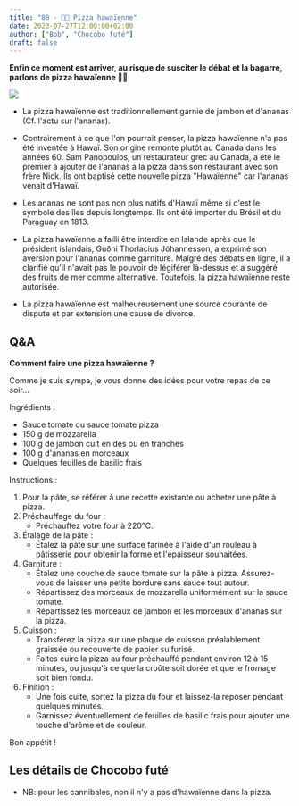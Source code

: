 ```yaml
---
title: "80 - 🍕🍍 Pizza hawaïenne"
date: 2023-07-27T12:00:00+02:00
author: ["Bob", "Chocobo futé"]
draft: false
---
```


**Enfin ce moment est arriver, au risque de susciter le débat et la bagarre, parlons de pizza hawaïenne 🍕🍍**

![](/img/80.jpg)

- La pizza hawaïenne est traditionnellement garnie de jambon et d'ananas (Cf. l'actu sur l'ananas).  

- Contrairement à ce que l'on pourrait penser, la pizza hawaïenne n'a pas été inventée à Hawaï. Son origine remonte plutôt au Canada dans les années 60. Sam Panopoulos, un restaurateur grec au Canada, a été le premier à ajouter de l'ananas à la pizza dans son restaurant avec son frère Nick. Ils ont baptisé cette nouvelle pizza "Hawaïenne" car l'ananas venait d'Hawaï.

- Les ananas ne sont pas non plus natifs d'Hawaï même si c'est le symbole des îles depuis longtemps. Ils ont été importer du Brésil et du Paraguay en 1813.

- La pizza hawaïenne a failli être interdite en Islande après que le président islandais, Guðni Thorlacius Jóhannesson, a exprimé son aversion pour l'ananas comme garniture. Malgré des débats en ligne, il a clarifié qu'il n'avait pas le pouvoir de légiférer là-dessus et a suggéré des fruits de mer comme alternative. Toutefois, la pizza hawaïenne reste autorisée.

- La pizza hawaïenne est malheureusement une source courante de dispute et par extension une cause de divorce.

## Q&A

**Comment faire une pizza hawaïenne ?**

Comme je suis sympa, je vous donne des idées pour votre repas de ce soir...

Ingrédients :
- Sauce tomate ou sauce tomate pizza
- 150 g de mozzarella
- 100 g de jambon cuit en dés ou en tranches
- 100 g d'ananas en morceaux
- Quelques feuilles de basilic frais

Instructions :
1. Pour la pâte, se référer à une recette existante ou acheter une pâte à pizza.  
2. Préchauffage du four :
	- Préchauffez votre four à 220°C.
1. Étalage de la pâte :
	- Étalez la pâte sur une surface farinée à l'aide d'un rouleau à pâtisserie pour obtenir la forme et l'épaisseur souhaitées.
2. Garniture :
	- Étalez une couche de sauce tomate sur la pâte à pizza. Assurez-vous de laisser une petite bordure sans sauce tout autour.
	- Répartissez des morceaux de mozzarella uniformément sur la sauce tomate.
	- Répartissez les morceaux de jambon et les morceaux d'ananas sur la pizza.
3. Cuisson :
	- Transférez la pizza sur une plaque de cuisson préalablement graissée ou recouverte de papier sulfurisé.
	- Faites cuire la pizza au four préchauffé pendant environ 12 à 15 minutes, ou jusqu'à ce que la croûte soit dorée et que le fromage soit bien fondu.
4. Finition :
	- Une fois cuite, sortez la pizza du four et laissez-la reposer pendant quelques minutes.
	- Garnissez éventuellement de feuilles de basilic frais pour ajouter une touche d'arôme et de couleur.

Bon appétit !

## Les détails de Chocobo futé

- NB: pour les cannibales, non il n'y a pas d'hawaïenne dans la pizza.
